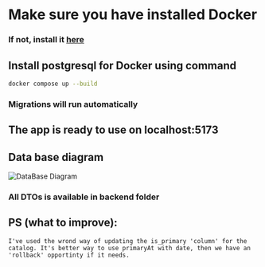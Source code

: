 # Make sure you have installed Docker

### If not, install it [here](https://docs.docker.com/get-docker/)

## Install postgresql for Docker using command

```bash
docker compose up --build
```

### Migrations will run automatically

## The app is ready to use on localhost:5173

## Data base diagram

![DataBase Diagram](https://github.com/firefighter-19/syte-test/blob/master/db-diagram.png?raw=true)

### All DTOs is available in backend folder


## PS (what to improve):

```I've used the wrond way of updating the is_primary 'column' for the catalog. It's better way to use primaryAt with date, then we have an 'rollback' opportinty if it needs.```
